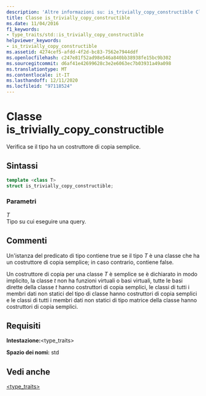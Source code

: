 ```yaml
---
description: 'Altre informazioni su: is_trivially_copy_constructible Class'
title: Classe is_trivially_copy_constructible
ms.date: 11/04/2016
f1_keywords:
- type_traits/std::is_trivially_copy_constructible
helpviewer_keywords:
- is_trivially_copy_constructible
ms.assetid: 4274cef5-afdd-4f2d-bc83-7562e7944ddf
ms.openlocfilehash: c247e81f52ad98e546a840bb38938fe15bc9b302
ms.sourcegitcommit: d6af41e42699628c3e2e6063ec7b03931a49a098
ms.translationtype: MT
ms.contentlocale: it-IT
ms.lasthandoff: 12/11/2020
ms.locfileid: "97118524"
---
```

# <a name="is_trivially_copy_constructible-class"></a>Classe is_trivially_copy_constructible

Verifica se il tipo ha un costruttore di copia semplice.

## <a name="syntax"></a>Sintassi

```cpp
template <class T>
struct is_trivially_copy_constructible;
```

### <a name="parameters"></a>Parametri

*T*\
Tipo su cui eseguire una query.

## <a name="remarks"></a>Commenti

Un'istanza del predicato di tipo contiene true se il tipo *T* è una classe che ha un costruttore di copia semplice; in caso contrario, contiene false.

Un costruttore di copia per una classe *T* è semplice se è dichiarato in modo implicito, la classe *t* non ha funzioni virtuali o basi virtuali, tutte le basi dirette della classe *t* hanno costruttori di copia semplici, le classi di tutti i membri dati non statici del tipo di classe hanno costruttori di copia semplici e le classi di tutti i membri dati non statici di tipo matrice della classe hanno costruttori di copia semplici.

## <a name="requirements"></a>Requisiti

**Intestazione:**\<type_traits>

**Spazio dei nomi:** std

## <a name="see-also"></a>Vedi anche

[<type_traits>](../standard-library/type-traits.md)
